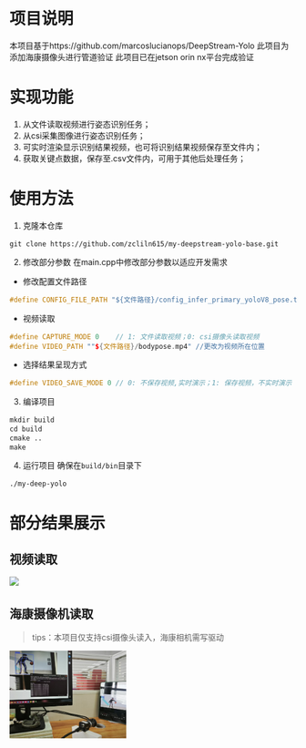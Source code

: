 # 项目说明
本项目基于https://github.com/marcoslucianops/DeepStream-Yolo
此项目为添加海康摄像头进行管道验证
此项目已在jetson orin nx平台完成验证

# 实现功能
1. 从文件读取视频进行姿态识别任务；
2. 从csi采集图像进行姿态识别任务；
3. 可实时渲染显示识别结果视频，也可将识别结果视频保存至文件内；
4. 获取关键点数据，保存至.csv文件内，可用于其他后处理任务；

# 使用方法
1. 克隆本仓库
```shell
git clone https://github.com/zcliln615/my-deepstream-yolo-base.git
```
2. 修改部分参数
在main.cpp中修改部分参数以适应开发需求
+ 修改配置文件路径
 ```cpp
 #define CONFIG_FILE_PATH "${文件路径}/config_infer_primary_yoloV8_pose.txt"
 ```
+ 视频读取
 ```cpp
#define CAPTURE_MODE 0    // 1: 文件读取视频；0: csi摄像头读取视频
 #define VIDEO_PATH ""${文件路径}/bodypose.mp4" //更改为视频所在位置
 ```
 + 选择结果呈现方式
 ```cpp
 #define VIDEO_SAVE_MODE 0 // 0: 不保存视频,实时演示；1: 保存视频，不实时演示
 ```
3. 编译项目
```shell
mkdir build
cd build
cmake ..
make
```
4. 运行项目
确保在`build/bin`目录下
```shell
./my-deep-yolo
```
# 部分结果展示
## 视频读取
![](image/show.gif)

## 海康摄像机读取
>tips：本项目仅支持csi摄像头读入，海康相机需写驱动

<img src="image/hik.jpg" alt="hik" style="zoom:20%;" />
